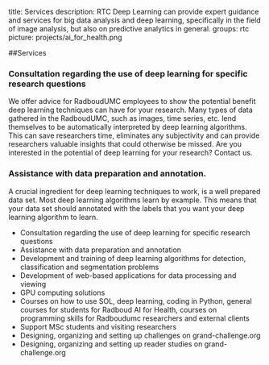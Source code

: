 title: Services
description: RTC Deep Learning can provide expert guidance and services for big data analysis and deep learning, specifically in the field of image analysis, but also on predictive analytics in general.
groups: rtc
picture: projects/ai_for_health.png

##Services

### Consultation regarding the use of deep learning for specific research questions
We offer advice for RadboudUMC employees to show the potential benefit deep learning techniques can have for your research. Many types of data gathered in the RadboudUMC, such as images, time series, etc. lend themselves to be automatically interpreted by deep learning algorithms. This can save researchers time, eliminates any subjectivity and can provide researchers valuable insights that could otherwise be missed. Are you interested in the potential of deep learning for your research? Contact us.

### Assistance with data preparation and annotation.
A crucial ingredient for deep learning techniques to work, is a well prepared data set. Most deep learning algorithms learn by example. This means that your data set should annotated with the labels that you want your deep learning algorithm to learn.


<ul>
  <li>Consultation regarding the use of deep learning for specific research questions</li>
  <li>Assistance with data preparation and annotation</li>
  <li>Development and training of deep learning algorithms for detection, classification and segmentation problems</li>
  <li>Development of web-based applications for data processing and viewing</li>
  <li>GPU computing solutions</li>
  <li>Courses on how to use SOL, deep learning, coding in Python, general courses for students for Radboud AI for Health, courses on programming skills for Radboudumc researchers and external clients</li>
  <li>Support MSc students and visiting researchers</li>
  <li>Designing, organizing and setting up challenges on grand-challenge.org</li>
  <li>Designing, organizing and setting up reader studies on grand-challenge.org</li>
</ul>


